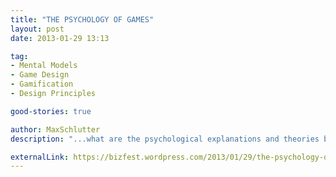 ```yaml
---
title: "THE PSYCHOLOGY OF GAMES"
layout: post
date: 2013-01-29 13:13

tag:
- Mental Models
- Game Design
- Gamification
- Design Principles

good-stories: true

author: MaxSchlutter
description: "...what are the psychological explanations and theories behind the way games are designed? I want to explore that question and hopefully convince some game skeptics that games are actually serious stuff."

externalLink: https://bizfest.wordpress.com/2013/01/29/the-psychology-of-games/
---
```

